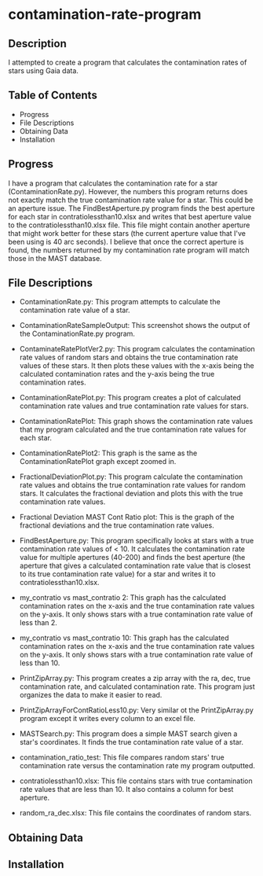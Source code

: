# contamination-rate-program

## Description 
I attempted to create a program that calculates the contamination rates of stars using Gaia data.

## Table of Contents
- Progress
- File Descriptions
- Obtaining Data
- Installation 

## Progress
I have a program that calculates the contamination rate for a star (ContaminationRate.py). However, the numbers this program returns does not exactly match the true contamination rate value for a star. This could be an aperture issue. The FindBestAperture.py program finds the best aperture for each star in contratiolessthan10.xlsx and writes that best aperture value to the contratiolessthan10.xlsx file. This file might contain another aperture that might work better for these stars (the current aperture value that I've been using is 40 arc seconds). I believe that once the correct aperture is found, the numbers returned by my contamination rate program will match those in the MAST database. 

## File Descriptions
- ContaminationRate.py: This program attempts to calculate the contamination rate value of a star.
- ContaminationRateSampleOutput: This screenshot shows the output of the ContaminationRate.py program. 
- ContaminateRatePlotVer2.py: This program calculates the contamination rate values of random stars and obtains the true contamination rate values of these stars. It then plots these values with the x-axis being the calculated contamination rates and the y-axis being the true contamination rates.

- ContaminationRatePlot.py: This program creates a plot of calculated contamination rate values and true contamination rate values for stars.
- ContaminationRatePlot: This graph shows the contamination rate values that my program calculated and the true contamination rate values for each star.
- ContaminationRatePlot2: This graph is the same as the ContaminationRatePlot graph except zoomed in. 

- FractionalDeviationPlot.py: This program calculate the contamination rate values and obtains the true contamination rate values for random stars. It calculates the fractional deviation and plots this with the true contamination rate values.
- Fractional Deviation MAST Cont Ratio plot: This is the graph of the fractional deviations and the true contamination rate values. 

- FindBestAperture.py: This program specifically looks at stars with a true contamination rate values of < 10. It calculates the contamination rate value for multiple apertures (40-200) and finds the best aperture (the aperture that gives a calculated contamination rate value that is closest to its true contamination rate value) for a star and writes it to contratiolessthan10.xlsx.

- my_contratio vs mast_contratio 2: This graph has the calculated contamination rates on the x-axis and the true contamination rate values on the y-axis. It only shows stars with a true contamination rate value of less than 2.  
- my_contratio vs mast_contratio 10: This graph has the calculated contamination rates on the x-axis and the true contamination rate values on the y-axis. It only shows stars with a true contamination rate value of less than 10. 

- PrintZipArray.py: This program creates a zip array with the ra, dec, true contamination rate, and calculated contamination rate. This program just organizes the data to make it easier to read.
- PrintZipArrayForContRatioLess10.py: Very similar ot the PrintZipArray.py program except it writes every column to an excel file.

- MASTSearch.py: This program does a simple MAST search given a star's coordinates. It finds the true contamination rate value of a star.
- contamination_ratio_test: This file compares random stars' true contamination rate versus the contamination rate my program outputted.

- contratiolessthan10.xlsx: This file contains stars with true contamination rate values that are less than 10. It also contains a column for best aperture.
- random_ra_dec.xlsx: This file contains the coordinates of random stars. 

## Obtaining Data


## Installation
